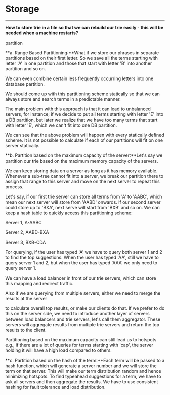 # Storage 



---

**How to store trie in a file so that we can rebuild our trie easily - this will be needed when a machine restarts?**





partition





**a. Range Based Partitioning:**What if we store our phrases in separate partitions based on their first letter. So we save all the terms starting with letter 'A' in one partition and those that start with letter 'B' into another partition and so on.



We can even combine certain less frequently occurring letters into one database partition.



We should come up with this partitioning scheme statically so that we can always store and search terms in a predictable manner.



The main problem with this approach is that it can lead to unbalanced servers, for instance; if we decide to put all terms starting with letter 'E' into a DB partition, but later we realize that we have too many terms that start with letter 'E', which we can't fit into one DB partition.



We can see that the above problem will happen with every statically defined scheme. It is not possible to calculate if each of our partitions will fit on one server statically.



**b. Partition based on the maximum capacity of the server:**Let's say we partition our trie based on the maximum memory capacity of the servers.



We can keep storing data on a server as long as it has memory available. Whenever a sub-tree cannot fit into a server, we break our partition there to assign that range to this server and move on the next server to repeat this process.



Let's say, if our first trie server can store all terms from 'A' to 'AABC', which mean our next server will store from 'AABD' onwards. If our second server could store up to 'BXA', next serve will start from 'BXB' and so on. We can keep a hash table to quickly access this partitioning scheme:

Server 1, A-AABC

Server 2, AABD-BXA

Server 3, BXB-CDA





For querying, if the user has typed 'A' we have to query both server 1 and 2 to find the top suggestions. When the user has typed 'AA', still we have to query server 1 and 2, but when the user has typed 'AAA' we only need to query server 1.



We can have a load balancer in front of our trie servers, which can store this mapping and redirect traffic.



Also if we are querying from multiple servers, either we need to merge the results at the server

to calculate overall top results, or make our clients do that. If we prefer to do this on the server side, we need to introduce another layer of servers between load balancers and trie servers, let's call them aggregator. These servers will aggregate results from multiple trie servers and return the top results to the client.



Partitioning based on the maximum capacity can still lead us to hotspots e.g., if there are a lot of queries for terms starting with 'cap', the server holding it will have a high load compared to others.





**c. Partition based on the hash of the term:**Each term will be passed to a hash function, which will generate a server number and we will store the term on that server. This will make our term distribution random and hence minimizing hotspots. To find typeahead suggestions for a term, we have to ask all servers and then aggregate the results. We have to use consistent hashing for fault tolerance and load distribution.




